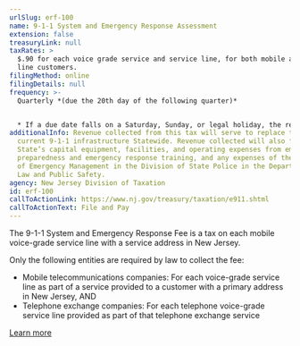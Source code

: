 ```yaml
---
urlSlug: erf-100
name: 9-1-1 System and Emergency Response Assessment
extension: false
treasuryLink: null
taxRates: >
  $.90 for each voice grade service and service line, for both mobile and land
  line customers.
filingMethod: online
filingDetails: null
frequency: >-
  Quarterly *(due the 20th day of the following quarter)*


  * If a due date falls on a Saturday, Sunday, or legal holiday, the return is due on the next business day. Returns transmitted by 11:59 p.m. on the due date will be considered timely.
additionalInfo: Revenue collected from this tax will serve to replace the
  current 9-1-1 infrastructure Statewide. Revenue collected will also fund the
  State’s capital equipment, facilities, and operating expenses from emergency
  preparedness and emergency response training, and any expenses of the Office
  of Emergency Management in the Division of State Police in the Department of
  Law and Public Safety.
agency: New Jersey Division of Taxation
id: erf-100
callToActionLink: https://www.nj.gov/treasury/taxation/e911.shtml
callToActionText: File and Pay
---
```

The 9-1-1 System and Emergency Response Fee is a tax on each mobile voice-grade service line with a service address in New Jersey. 

Only the following entities are required by law to collect the fee:

* Mobile telecommunications companies: For each voice-grade service line as part of a service provided to a customer with a primary address in New Jersey, AND
* Telephone exchange companies: For each telephone voice-grade service line provided as part of that telephone exchange service

[Learn more](https://www.state.nj.us/treasury/taxation/911fee.shtml)